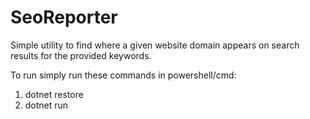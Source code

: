 # SeoReporter

Simple utility to find where a given website domain appears on search results for the provided keywords.

To run simply run these commands in powershell/cmd:
1. dotnet restore
2. dotnet run
